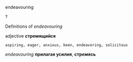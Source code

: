 endeavouring

?


Definitions of _endeavouring_

adjective
**стремящийся**

    aspiring, eager, anxious, keen, endeavoring, solicitous

_endeavouring_
**прилагая усилия**, **стремясь**